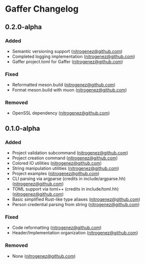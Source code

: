 # Gaffer Changelog

## 0.2.0-alpha
### Added
+ Semantic versioning support (nitrogenez@github.com)
+ Completed logging implementation (nitrogenez@github.com)
+ Gaffer project.toml for Gaffer (nitrogenez@github.com)

### Fixed
+ Reformatted meson.build (nitrogenez@github.com)
+ Format meson.build with muon (nitrogenez@github.com)

### Removed
+ OpenSSL dependency (nitrogenez@github.com)

## 0.1.0-alpha
### Added
+ Project validation subcommand (nitrogenez@github.com)
+ Project creation command (nitrogenez@github.com)
+ Colored IO utilities (nitrogenez@github.com)
+ String manipulation utilities (nitrogenez@github.com)
+ Project examples (nitrogenez@github.com)
+ CLI parsing via argparse (credits in include/argparse.hh) (nitrogenez@github.com)
+ TOML support via toml++ (credits in include/toml.hh) (nitrogenez@github.com)
+ Basic simplified Rust-like type aliases (nitrogenez@github.com)
+ Person credential parsing from string (nitrogenez@github.com)

### Fixed
+ Code reformatting (nitrogenez@github.com)
+ Header/Implementation organization (nitrogenez@github.com)

### Removed
+ None (nitrogenez@github.com)